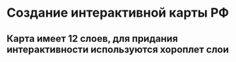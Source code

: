 # Создание интерактивной карты РФ

## Карта имеет 12 слоев, для придания интерактивности используются хороплет слои